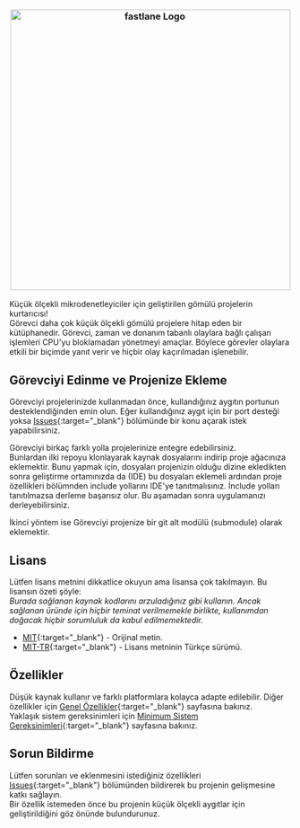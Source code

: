 <h3 align="center">
  <a href="yazili-simge-indigo.png" target="_blank">
  <img src="yazili-simge-indigo.png" alt="fastlane Logo" width="500">
  </a>
</h3>

Küçük ölçekli mikrodenetleyiciler için geliştirilen gömülü projelerin 
kurtarıcısı!  
Görevci daha çok küçük ölçekli gömülü projelere hitap eden bir kütüphanedir.
Görevci, zaman ve donanım tabanlı olaylara bağlı çalışan işlemleri CPU'yu
bloklamadan yönetmeyi amaçlar. Böylece görevler olaylara etkili bir biçimde
yanıt verir ve hiçbir olay kaçırılmadan işlenebilir.

## Görevciyi Edinme ve Projenize Ekleme
Görevciyi projelerinizde kullanmadan önce, kullandığınız aygıtın portunun 
desteklendiğinden emin olun. Eğer kullandığınız aygıt için bir port desteği 
yoksa [Issues][issues-url]{:target="_blank"} bölümünde bir konu açarak 
istek yapabilirsiniz.  

Görevciyi birkaç farklı yolla projelerinize entegre edebilirsiniz.  
Bunlardan ilki repoyu klonlayarak kaynak dosyalarını indirip proje ağacınıza 
eklemektir. Bunu yapmak için, dosyaları projenizin olduğu dizine ekledikten 
sonra geliştirme ortamınızda da (IDE) bu dosyaları eklemeli ardından proje 
özellikleri bölümnden include yollarını IDE'ye tanıtmalısınız. İnclude yolları 
tanıtılmazsa derleme başarısız olur. Bu aşamadan sonra uygulamanızı 
derleyebilirsiniz.

İkinci yöntem ise Görevciyi projenize bir git alt modülü (submodule) olarak 
eklemektir.  
  
## Lisans
Lütfen lisans metnini dikkatlice okuyun ama lisansa çok takılmayın. Bu lisansın 
özeti şöyle:  
*Burada sağlanan kaynak kodlarını arzuladığınız gibi kullanın. Ancak sağlanan 
üründe için hiçbir teminat verilmemekle birlikte, kullanımdan doğacak hiçbir 
sorumluluk da kabul edilmemektedir.*
* [MIT](LICENSE){:target="_blank"} - Orijinal metin.
* [MIT-TR](LISANS_tr.md){:target="_blank"} - Lisans metninin Türkçe sürümü.

## Özellikler
Düşük kaynak kullanır ve farklı platformlara kolayca adapte edilebilir. Diğer 
özellikler için [Genel Özellikler][genel-ozellikler-url]{:target="_blank"} 
sayfasına bakınız.  
Yaklaşık sistem gereksinimleri için 
[Minimum Sistem Gereksinimleri][MSG-url]{:target="_blank"} 
sayfasına bakınız.
 
## Sorun Bildirme
Lütfen sorunları ve eklenmesini istediğiniz özellikleri 
[Issues][issues-url]{:target="_blank"} bölümünden bildirerek bu projenin 
gelişmesine katkı sağlayın.  
Bir özellik istemeden önce bu projenin küçük ölçekli aygıtlar için 
geliştirildiğini göz önünde bulundurunuz.


[issues-url]: (https://github.com/kozmotronik/Gorevci/issues)
[gorevci-wiki-url]: (https://github.com/kozmotronik/Gorevci/wiki/G%C3%B6revci-Wiki)
[genel-ozellikler-url]: (https://github.com/kozmotronik/Gorevci/wiki/Genel-%C3%96zellikler)
[MSG-url]: (https://github.com/kozmotronik/Gorevci/wiki/Minimum-Sistem-Gereksinimleri)
